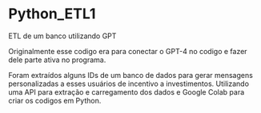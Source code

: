 # Python_ETL1
ETL de um banco utilizando GPT

Originalmente esse codigo era para conectar o GPT-4 no codigo e fazer dele parte ativa no programa.

Foram extraídos alguns IDs de um banco de dados para gerar mensagens personalizadas a esses usuários de incentivo a investimentos.
Utilizando uma API para extração e carregamento dos dados e Google Colab para criar os codigos em Python.
